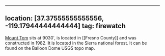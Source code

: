 
---
location: [37.37555555555556, -119.17944444444444]
tag: firewatch
---

[Mount Tom](http://www.peakbagging.com/CALookoutPhotos/MtTom.html) sits at 9030', is located in [[Fresno County]] and was constructed in 1982. It is located in the Sierra national forest. It can be found on the Balloon Dome USGS topo map.
